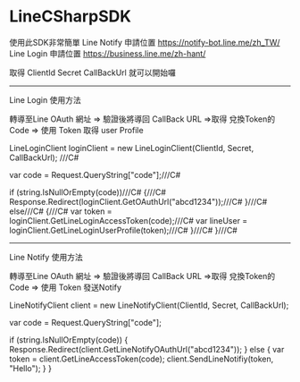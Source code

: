 # LineCSharpSDK
使用此SDK非常簡單
Line Notify 申請位置
https://notify-bot.line.me/zh_TW/
Line Login 申請位置
https://business.line.me/zh-hant/

取得  ClientId Secret CallBackUrl 就可以開始囉

------------------------------------------------------------------------------------------------------------------------------

Line Login 使用方法

轉導至Line OAuth 網址 => 驗證後將導回 CallBack URL =>取得 兌換Token的 Code => 使用 Token 取得 user Profile

LineLoginClient loginClient = new LineLoginClient(ClientId, Secret, CallBackUrl); ///C#
       
var code = Request.QueryString["code"];///C#

if (string.IsNullOrEmpty(code))///C#
{///C#
    Response.Redirect(loginClient.GetOAuthUrl("abcd1234"));///C#
}///C#
else///C#
{///C#
   var token = loginClient.GetLineLoginAccessToken(code);///C#
   var lineUser = loginClient.GetLineLoginUserProfile(token);///C#
 }///C#
}///C#

------------------------------------------------------------------------------------------------------------------------------


Line Notify 使用方法

轉導至Line OAuth 網址 => 驗證後將導回 CallBack URL =>取得 兌換Token的 Code => 使用 Token 發送Notify

LineNotifyClient client = new LineNotifyClient(ClientId, Secret, CallBackUrl);
       
var code = Request.QueryString["code"];

if (string.IsNullOrEmpty(code))
{
   Response.Redirect(client.GetLineNotifyOAuthUrl("abcd1234"));
}
else
{
   var token = client.GetLineAccessToken(code);
   client.SendLineNotifiy(token, "Hello");
 }
}







